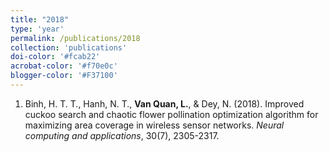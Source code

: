 ```yaml
---
title: "2018"
type: 'year'
permalink: /publications/2018
collection: 'publications'
doi-color: '#fcab22'
acrobat-color: '#f70e0c'
blogger-color: '#F37100'
---
```

1. Binh, H. T. T., Hanh, N. T., **Van Quan, L.**, & Dey, N. (2018). Improved cuckoo search and chaotic flower pollination optimization algorithm for maximizing area coverage in wireless sensor networks. *Neural computing and applications*, 30(7), 2305-2317.
